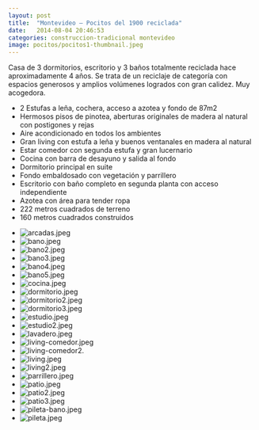 ```yaml
---
layout: post
title:  "Montevideo – Pocitos del 1900 reciclada"
date:   2014-08-04 20:46:53
categories: construccion-tradicional montevideo
image: pocitos/pocitos1-thumbnail.jpeg
---
```


Casa de 3 dormitorios, escritorio y 3 baños totalmente reciclada hace aproximadamente 4 años.
Se trata de un reciclaje de categoría con espacios generosos y amplios volúmenes logrados con gran calidez. Muy acogedora.

* 2 Estufas a leña, cochera, acceso a azotea y fondo de 87m2
* Hermosos pisos de pinotea, aberturas originales de madera al natural con postigones y rejas
* Aire acondicionado en todos los ambientes
* Gran living con estufa a leña y buenos ventanales en madera al natural
* Estar comedor con segunda estufa y gran lucernario
* Cocina con barra de desayuno y salida al fondo
* Dormitorio principal en suite
* Fondo embaldosado con vegetación y parrillero
* Escritorio con baño completo en segunda planta con acceso independiente
* Azotea con área para tender ropa
* 222 metros cuadrados de terreno
* 160 metros cuadrados construidos

<ul class="unstyled">
	<li><img src="{{ site.baseurl }}/images/content/posts/pocitos/arcadas.jpeg" alt="arcadas.jpeg"></li>
	<li><img src="{{ site.baseurl }}/images/content/posts/pocitos/bano.jpeg" alt="bano.jpeg"></li>
	<li><img src="{{ site.baseurl }}/images/content/posts/pocitos/bano2.jpeg" alt="bano2.jpeg"></li>
	<li><img src="{{ site.baseurl }}/images/content/posts/pocitos/bano3.jpeg" alt="bano3.jpeg"></li>
	<li><img src="{{ site.baseurl }}/images/content/posts/pocitos/bano4.jpeg" alt="bano4.jpeg"></li>
	<li><img src="{{ site.baseurl }}/images/content/posts/pocitos/bano5.jpeg" alt="bano5.jpeg"></li>
	<li><img src="{{ site.baseurl }}/images/content/posts/pocitos/cocina.jpeg" alt="cocina.jpeg"></li>
	<li><img src="{{ site.baseurl }}/images/content/posts/pocitos/dormitorio.jpeg" alt="dormitorio.jpeg"></li>
	<li><img src="{{ site.baseurl }}/images/content/posts/pocitos/dormitorio2.jpeg" alt="dormitorio2.jpeg"></li>
	<li><img src="{{ site.baseurl }}/images/content/posts/pocitos/dormitorio3.jpeg" alt="dormitorio3.jpeg"></li>
	<li><img src="{{ site.baseurl }}/images/content/posts/pocitos/estudio.jpeg" alt="estudio.jpeg"></li>
	<li><img src="{{ site.baseurl }}/images/content/posts/pocitos/estudio2.jpeg" alt="estudio2.jpeg"></li>
	<li><img src="{{ site.baseurl }}/images/content/posts/pocitos/lavadero.jpeg" alt="lavadero.jpeg"></li>
	<li><img src="{{ site.baseurl }}/images/content/posts/pocitos/living-comedor.jpeg" alt="living-comedor.jpeg"></li>
	<li><img src="{{ site.baseurl }}/images/content/posts/pocitos/living-comedor2.jpeg" alt="living-comedor2."></li>
	<li><img src="{{ site.baseurl }}/images/content/posts/pocitos/living.jpeg" alt="living.jpeg"></li>
	<li><img src="{{ site.baseurl }}/images/content/posts/pocitos/living2.jpeg" alt="living2.jpeg"></li>
	<li><img src="{{ site.baseurl }}/images/content/posts/pocitos/parrillero.jpeg" alt="parrillero.jpeg"></li>
	<li><img src="{{ site.baseurl }}/images/content/posts/pocitos/patio.jpeg" alt="patio.jpeg"></li>
	<li><img src="{{ site.baseurl }}/images/content/posts/pocitos/patio2.jpeg" alt="patio2.jpeg"></li>
	<li><img src="{{ site.baseurl }}/images/content/posts/pocitos/patio3.jpeg" alt="patio3.jpeg"></li>
	<li><img src="{{ site.baseurl }}/images/content/posts/pocitos/pileta-bano.jpeg" alt="pileta-bano.jpeg"></li>
	<li><img src="{{ site.baseurl }}/images/content/posts/pocitos/pileta.jpeg" alt="pileta.jpeg"></li>
</ul>